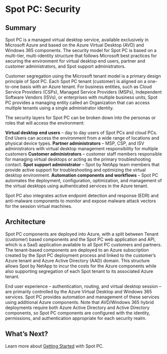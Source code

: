 <meta name="robots" content="noindex">

# Spot PC: Security

## Summary
Spot PC is a managed virtual desktop service, available exclusively in Microsoft Azure and based on the Azure Virtual Desktop (AVD) and Windows 365 components. The security model for Spot PC is based on a multi-tier, multi-identity structure that follows Microsoft best practices for securing the environment for virtual desktop end users, partner and customer administrators, and Spot support administrators.

Customer segregation using the Microsoft tenant model is a primary design principle of Spot PC. Each Spot PC tenant (customer) is aligned on a one-to-one basis with an Azure tenant.  For business entities, such as Cloud Service Providers (CSPs), Managed Service Providers (MSPs), Independent Software Vendors (ISVs), or enterprises with multiple business units, Spot PC provides a managing entity called an Organization that can access multiple tenants using a single administrator identity.

The security layers for Spot PC can be broken down into the personas or roles that will access the environment:

**Virtual desktop end users** – day to day users of Spot PCs and cloud PCs. End Users can access the environment from a wide range of locations and physical device types.
**Partner administrators** – MSP, CSP, and ISV administrators with virtual desktop management responsibility for multiple customers
**Customer administrators** – customer staff members responsible for managing virtual desktops or acting as the primary troubleshooting contact.
**Spot support administrator** – Spot by NetApp team members that provide active support for troubleshooting and optimizing the virtual desktop environment.
**Automation components and workflows** – Spot PC automates the deployment, configuration, optimization, and management of the virtual desktops using authenticated services in the Azure tenant.

Spot PC also integrates active endpoint detection and response (EDR) and anti-malware components to monitor and expose malware attack vectors for the session virtual machines.

## Architecture
Spot PC components are deployed into Azure, with a split between Tenant (customer) based components and the Spot PC web application and API, which is a SaaS application available to all Spot PC customers and partners. The tenant-based components are deployed to an Azure subscription created by the Spot PC deployment process and linked to the customer’s Azure tenant and Azure Active Directory (AAD) domain.  This structure allows Spot by NetApp to incur the costs for the Azure components while also supporting segregation of each Spot tenant to its associated Azure tenant.

End user experience – authentication, routing, and virtual desktop session – are primarily controlled by the Azure Virtual Desktop and Windows 365 services. Spot PC provides automation and management of these services using additional Azure components. Note that AVD/Windows 365 hybrid deployments require both Azure Active Directory and Active Directory components, so Spot PC components are configured with the identity, permissions, and authentication appropriate for each security realm.

## What’s Next?

Learn more about [Getting Started](spot-pc/getting-started/) with Spot PC.
